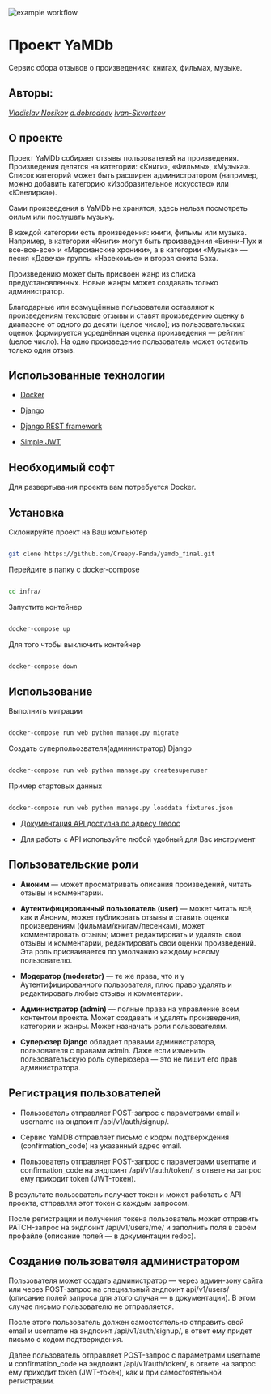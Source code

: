 ![example workflow](https://github.com/creepy-panda/yamdb_final/actions/workflows/yamdb_workflow.yml/badge.svg)

  




# Проект YaMDb





Сервис сбора отзывов о произведениях: книгах, фильмах, музыке.

## Авторы:

*<a  href="https://github.com/Creepy-Panda">Vladislav Nosikov</a>
<a  href="https://github.com/DD477">d.dobrodeev</a>
<a  href="https://github.com/Ivan-Skvortsov">Ivan-Skvortsov</a>*

  

## О проекте

Проект YaMDb собирает отзывы пользователей на произведения. Произведения делятся на категории: «Книги», «Фильмы», «Музыка». Список категорий может быть расширен администратором (например, можно добавить категорию «Изобразительное искусство» или «Ювелирка»).

Сами произведения в YaMDb не хранятся, здесь нельзя посмотреть фильм или послушать музыку.

В каждой категории есть произведения: книги, фильмы или музыка. Например, в категории «Книги» могут быть произведения «Винни-Пух и все-все-все» и «Марсианские хроники», а в категории «Музыка» — песня «Давеча» группы «Насекомые» и вторая сюита Баха.

Произведению может быть присвоен жанр из списка предустановленных. Новые жанры может создавать только администратор.

Благодарные или возмущённые пользователи оставляют к произведениям текстовые отзывы и ставят произведению оценку в диапазоне от одного до десяти (целое число); из пользовательских оценок формируется усреднённая оценка произведения — рейтинг (целое число). На одно произведение пользователь может оставить только один отзыв.

  

## Использованные технологии

* [Docker](https://www.docker.com/)

* [Django](https://www.djangoproject.com/)

* [Django REST framework](https://www.django-rest-framework.org/)

* [Simple JWT](https://django-rest-framework-simplejwt.readthedocs.io/en/latest/)

  

## Необходимый софт

Для развертывания проекта вам потребуется Docker.

  

## Установка

Склонируйте проект на Ваш компьютер

```sh

git clone https://github.com/Creepy-Panda/yamdb_final.git

```

Перейдите в папку с docker-compose

```sh

cd infra/

```

Запустите контейнер

```sh

docker-compose up

```

  

Для того чтобы выключить контейнер

```sh

docker-compose down

```

  
  

## Использование

Выполнить миграции

```sh

docker-compose run web python manage.py migrate

```

Создать суперпольозвателя(администратор) Django

```sh

docker-compose run web python manage.py createsuperuser

```

Пример стартовых данных

```sh

docker-compose run web python manage.py loaddata fixtures.json

```

  

* [Документация API доступна по адресу /redoc](http://51.250.23.249/redoc/)

* Для работы с API используйте любой удобный для Вас инструмент



  
  

## Пользовательские роли

  

-  **Аноним** — может просматривать описания произведений, читать отзывы и комментарии.

-  **Аутентифицированный пользователь (user)** — может читать всё, как и Аноним, может публиковать отзывы и ставить оценки произведениям (фильмам/книгам/песенкам), может комментировать отзывы; может редактировать и удалять свои отзывы и комментарии, редактировать свои оценки произведений. Эта роль присваивается по умолчанию каждому новому пользователю.

-  **Модератор (moderator)** — те же права, что и у Аутентифицированного пользователя, плюс право удалять и редактировать любые отзывы и комментарии.

-  **Администратор (admin)** — полные права на управление всем контентом проекта. Может создавать и удалять произведения, категории и жанры. Может назначать роли пользователям.

-  **Суперюзер Django** обладает правами администратора, пользователя с правами admin. Даже если изменить пользовательскую роль суперюзера — это не лишит его прав администратора.

## Регистрация пользователей

  

- Пользователь отправляет POST-запрос с параметрами email и username на эндпоинт /api/v1/auth/signup/.

- Сервис YaMDB отправляет письмо с кодом подтверждения (confirmation_code) на указанный адрес email.

- Пользователь отправляет POST-запрос с параметрами username и confirmation_code на эндпоинт /api/v1/auth/token/, в ответе на запрос ему приходит token (JWT-токен).

В результате пользователь получает токен и может работать с API проекта, отправляя этот токен с каждым запросом.

  

После регистрации и получения токена пользователь может отправить PATCH-запрос на эндпоинт /api/v1/users/me/ и заполнить поля в своём профайле (описание полей — в документации redoc).


  

## Создание пользователя администратором

  

Пользователя может создать администратор — через админ-зону сайта или через POST-запрос на специальный эндпоинт api/v1/users/ (описание полей запроса для этого случая — в документации). В этом случае письмо пользователю не отправляется.

  

После этого пользователь должен самостоятельно отправить свой email и username на эндпоинт /api/v1/auth/signup/, в ответ ему придет письмо с кодом подтверждения.

  

Далее пользователь отправляет POST-запрос с параметрами username и confirmation_code на эндпоинт /api/v1/auth/token/, в ответе на запрос ему приходит token (JWT-токен), как и при самостоятельной регистрации.
